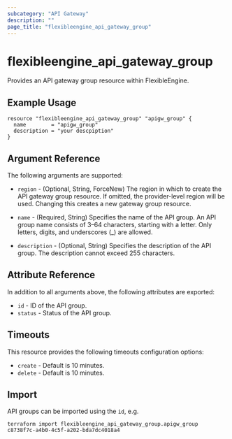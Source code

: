 ```yaml
---
subcategory: "API Gateway"
description: ""
page_title: "flexibleengine_api_gateway_group"
---
```


# flexibleengine_api_gateway_group

Provides an API gateway group resource within FlexibleEngine.

## Example Usage

```hcl
resource "flexibleengine_api_gateway_group" "apigw_group" {
  name        = "apigw_group"
  description = "your descpiption"
}
```

## Argument Reference

The following arguments are supported:

* `region` - (Optional, String, ForceNew) The region in which to create the API gateway group resource. If omitted, the
  provider-level region will be used. Changing this creates a new gateway group resource.

* `name` - (Required, String) Specifies the name of the API group. An API group name consists of 3–64 characters,
  starting with a letter. Only letters, digits, and underscores (_) are allowed.

* `description` - (Optional, String) Specifies the description of the API group. The description cannot exceed 255
  characters.

## Attribute Reference

In addition to all arguments above, the following attributes are exported:

* `id` - ID of the API group.
* `status` - Status of the API group.

## Timeouts

This resource provides the following timeouts configuration options:

* `create` - Default is 10 minutes.
* `delete` - Default is 10 minutes.

## Import

API groups can be imported using the `id`, e.g.

```shell
terraform import flexibleengine_api_gateway_group.apigw_group c8738f7c-a4b0-4c5f-a202-bda7dc4018a4
```
